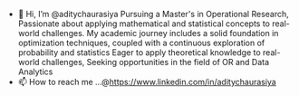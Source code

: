 - 👋 Hi, I’m @aditychaurasiya
Pursuing a Master's in Operational Research, Passionate about applying mathematical and statistical concepts to real-world challenges.
 My academic journey includes a solid foundation in optimization techniques, coupled with a continuous
exploration of probability and statistics Eager to apply theoretical knowledge to real-world challenges,
Seeking  opportunities in the field of OR and Data Analytics
- 📫 How to reach me ...@https://www.linkedin.com/in/aditychaurasiya


<!---
aditychaurasiya/aditychaurasiya is a ✨ special ✨ repository because its `README.md` (this file) appears on your GitHub profile.
You can click the Preview link to take a look at your changes.
--->
